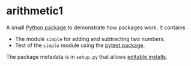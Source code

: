 arithmetic1
===========

A small [Python package](https://docs.python.org/3/tutorial/modules.html#packages) to demonstrate how packages work.
It contains

- The module `simple` for adding and subtracting two numbers.
- Test of the `simple` module using the [pytest package](https://pytest.org).

The package metadata is in `setup.py` that allows [editable installs](https://setuptools.pypa.io/en/latest/userguide/development_mode.html).

